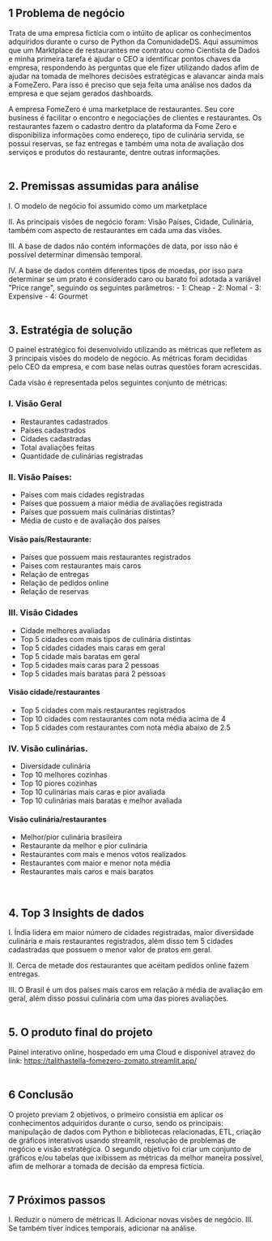 ## 1 Problema de negócio

Trata de uma empresa fictícia com o intúito de aplicar os conhecimentos adquiridos durante o curso de Python da ComunidadeDS. Aqui assumimos que um Marktplace de restaurantes me contratou como Cientista de Dados e minha primeira tarefa é ajudar o CEO a identificar pontos chaves da empresa, respondendo às perguntas que ele fizer utilizando dados afim de ajudar na tomada de melhores decisões estratégicas e alavancar ainda mais a FomeZero. Para isso é preciso que seja feita uma análise nos dados da empresa e que sejam gerados dashboards.

A empresa FomeZero é uma marketplace de restaurantes. Seu core business é facilitar o encontro e negociações de clientes e restaurantes. Os restaurantes fazem o cadastro dentro da plataforma da Fome Zero e disponibiliza informações como endereço, tipo de culinária servida, se possui reservas, se faz entregas e também uma nota de avaliação dos serviços e produtos do restaurante, dentre outras informações.
<br><br>


## 2. Premissas assumidas para análise

I. O modelo de negócio foi assumido como um marketplace

II. As principais visões de negócio foram: Visão Países, Cidade, Culinária, também com aspecto de restaurantes em cada uma das visões. 

III. A base de dados não contém informações de data, por isso não é possível determinar dimensão temporal.

IV. A base de dados contém diferentes tipos de moedas, por isso para determinar se um prato é considerado caro ou barato foi adotada a variável "Price range", seguindo os seguintes parâmetros:
	- 1: Cheap
	- 2: Nomal
	- 3: Expensive
	- 4: Gourmet
<br><br>

## 3. Estratégia de solução

O painel estratégico foi desenvolvido utilizando as métricas que refletem as 3 principais visões do modelo de negócio. As métricas foram decididas pelo CEO da empresa, e com base nelas outras questões foram acrescidas. 

Cada visão é representada pelos seguintes conjunto de métricas: 

### I. Visão Geral
- Restaurantes cadastrados
- Países cadastrados
- Cidades cadastradas
- Total avaliações feitas
- Quantidade de culinárias registradas



### II. Visão Países:
- Paises com mais cidades registradas
- Países que possuem a maior média de avaliações registrada
- Países que possuem mais culinárias distintas?
- Média de custo e de avaliação dos países

#### Visão país/Restaurante:

- Países que possuem mais restaurantes registrados
- Paises com restaurantes mais caros
- Relação de entregas
- Relação de pedidos online
- Relação de reservas



### III. Visão Cidades
- Cidade melhores avaliadas
- Top 5 cidades com mais tipos de culinária distintas
- Top 5 cidades cidades mais caras em geral
- Top 5 cidade mais baratas em geral
- Top 5 cidades mais caras para 2 pessoas
- Top 5 cidades mais baratas para 2 pessoas

#### Visão cidade/restaurantes
- Top 5 cidades com mais restaurantes registrados
- Top 10 cidades com restaurantes com nota média acima de 4
- Top 5 cidades com restaurantes com nota média abaixo de 2.5


### IV. Visão culinárias.
- Diversidade culinária
- Top 10 melhores cozinhas
- Top 10 piores cozinhas
- Top 10 culinárias mais caras e pior avaliada
- Top 10 culinárias mais baratas e melhor avaliada

#### Visão culinária/restaurantes
- Melhor/pior culinária brasileira
- Restaurante da melhor e pior culinária
- Restaurantes com mais e menos votos realizados
- Restaurantes com maior e menor nota média
- Restaurantes mais caros e mais baratos
<br>

## 4. Top 3 Insights de dados

I. Índia lidera em maior número de cidades registradas, maior diversidade culinária e mais restaurantes registrados, além disso tem 5 cidades cadastradas que possuem o menor valor de pratos em geral.

II. Cerca de metade dos restaurantes que aceitam pedidos online fazem entregas.

III. O Brasil é um dos países mais caros em relação à média de avaliação em geral, além disso possui culinária com uma das piores avaliações. 
<br><br>

## 5. O produto final do projeto

Painel interativo online, hospedado em uma Cloud e disponível atravez do link: https://talithastella-fomezero-zomato.streamlit.app/
<br><br>

## 6 Conclusão

O projeto previam 2 objetivos, o primeiro consistia em aplicar os conhecimentos adquiridos durante o curso, sendo os principais: manipulação de dados com Python e bibliotecas relacionadas, ETL, criação de gráficos interativos usando streamlit, resolução de problemas de negócio e visão estratégica.
O segundo objetivo foi criar um conjunto de gráficos e/ou tabelas que ixibissem as métricas da melhor maneira possível, afim de melhorar a tomada de decisão da empresa fictícia. 
<br><br>

## 7 Próximos passos

I. Reduzir o número de métricas
II. Adicionar novas visões de negócio. 
III. Se também tiver índices temporais, adicionar na análise.
